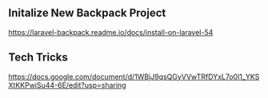 ## Initalize New Backpack Project

https://laravel-backpack.readme.io/docs/install-on-laravel-54

## Tech Tricks

https://docs.google.com/document/d/1WBjJ9qsQGyVVwTRfDYxL7o0l1_YKSXtKKPwiSu44-6E/edit?usp=sharing